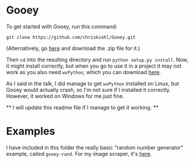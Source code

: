Gooey
===

To get started with Gooey, run this command:

```
git clone https://github.com/chriskiehl/Gooey.git
```

(Alternatively, go [here](https://github.com/chriskiehl/Gooey) and download the .zip file for it.)

Then `cd` into the resulting directory and run `python setup.py install`. Now, it might install correctly, but when you go to use it in a project it may not work as you also need `wxPython`, which you can download [here](http://www.wxpython.org/).

As I said in the talk, I did manage to get `wxPython` installed on Linux, but Gooey would actually crash, so I'm not sure if I installed it correctly. However, it worked on Windows for me just fine.

** I will update this readme file if I manage to get it working. **

Examples
===

I have included in this folder the really basic "random number generator" example, called `gooey-rand`. For my image scraper, it's [here](https://github.com/chrispy645/gooey-imgur).

